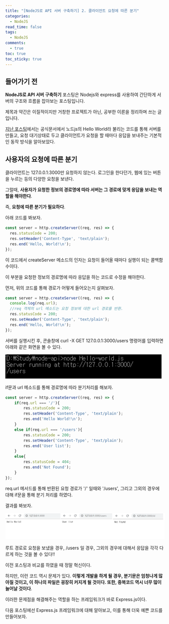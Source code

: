 ```yaml
---
title: "[NodeJS로 API 서버 구축하기] 2. 클라이언트 요청에 따른 분기"
categories:
  - NodeJS
read_time: false
tags:
  - NodeJS
comments:
  - true
toc: true
toc_sticky: true
---
```


## 들어가기 전

__NodeJS로 API 서버 구축하기__ 포스팅은 Nodejs와 express를 사용하여 간단하게 서버의 구조와 흐름을 잡아보는 포스팅입니다.

제목과 약간은 이질적이지만 거창한 프로젝트가 아닌, 공부한 이론을 정리하며 쓰는 글입니다.

[지난 포스팅](https://sangwoo0727.github.io/nodejs/Nodejs-1_Nodeapi/)에서는 공식문서에서 노드js의 Hello World라 불리는 코드를 통해 서버를 만들고, 요청 대기상태로 두고 클라이언트가 요청을 할 때마다 응답을 보내주는 기본적인 동작 방식을 알아보았다.

## 사용자의 요청에 따른 분기

클라이언트는 127.0.0.1:3000만 요청하지 않는다. 로그인을 한다던가, 웹에 있는 버튼을 누르는 등의 다양한 요청을 보낸다.

그럴때, __사용자가 요청한 정보의 경로명에 따라 서버는 그 경로에 맞게 응답을 보내는 역할을 해야한다__.

즉, __요청에 따른 분기가 필요하다__.

아래 코드를 봐보자.

```javascript
const server = http.createServer((req, res) => {
  res.statusCode = 200;
  res.setHeader('Content-Type', 'text/plain');
  res.end('Hello, World!\n');
});
```

이 코드에서 createServer 메소드의 인자는 요청이 들어올 때마다 실행이 되는 콜백함수이다.

이 부분을 요청한 정보의 경로명에 따라 응답을 하는 코드로 수정을 해야한다. 

먼저, 위의 코드를 통해 경로가 어떻게 들어오는지 살펴보자.

```javascript
const server = http.createServer((req, res) => {
  console.log(req.url);
  //req 객체의 url 메소드는 요청 정보에 대한 url 경로를 반환.  
  res.statusCode = 200;
  res.setHeader('Content-Type', 'text/plain');
  res.end('Hello, World!\n');
});
```

서버를 실행시킨 후, 콘솔창에 curl -X GET 127.0.0.1:3000/users 명령어를 입력하면 아래와 같은 화면을 볼 수 있다.

![](/assets/img/Nodejs/20191217_4.png)

if문과 url 메소드를 통해 경로명에 따라 분기처리를 해보자.

```javascript
const server = http.createServer((req, res) => { 
    if(req.url === '/'){
        res.statusCode = 200; 
        res.setHeader('Content-Type', 'text/plain'); 
        res.end('Hello World!\n');
    }
    else if(req.url === '/users'){
        res.statusCode = 200;
        res.setHeader('Content-Type', 'text/plain');
        res.end('User list');
    }
    else{
        res.statusCode = 404;
        res.end('Not Found');
    }
});
```

req.url 메서드를 통해 반환된 요청 경로가 '/' 일때와 '/users', 그리고 그외의 경우에 대해 if문을 통해 분기 처리를 하였다.

결과를 봐보자.

![](/assets/img/Nodejs/20191217_5.png)

루트 경로로 요청을 보냈을 경우, /users 일 경우, 그외의 경우에 대해서 응답을 각각 다르게 하는 것을 볼 수 있다!!

이전 포스팅과 비교를 하였을 때 정말 혁신이다.

하지만, 이런 코드 역시 문제가 있다. __이렇게 개발을 하게 될 경우, 분기문은 엄청나게 많아질 것이고, 이 하나의 파일은 굉장히 커지게 될 것이다. 또한, 중복코드 역시 너무 많이 늘어날 것이다__.

이러한 문제점을 해결해주는 역할을 하는 프레임워크가 바로 Express.js이다.

다음 포스팅에선 Express.js 프레임워크에 대해 알아보고, 이를 통해 더욱 예쁜 코드를 만들어보자.







